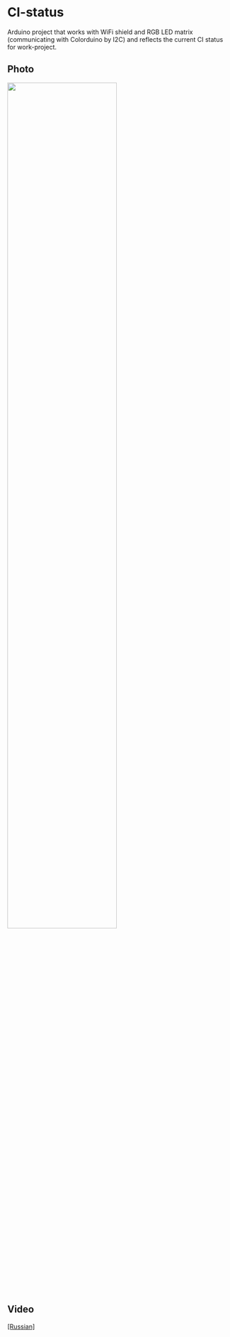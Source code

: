 # CI-status
Arduino project that works with WiFi shield and RGB LED matrix (communicating with Colorduino by I2C) 
and reflects the current CI status for work-project.

<h2>Photo</h2>
<img src="https://s22.postimg.org/5wty34m4h/IMG_0290.jpg" width=70% />

<h2>Video</h2>
<a href="https://www.youtube.com/watch?v=oqPwTHs9sxA" />[Russian]</a>
